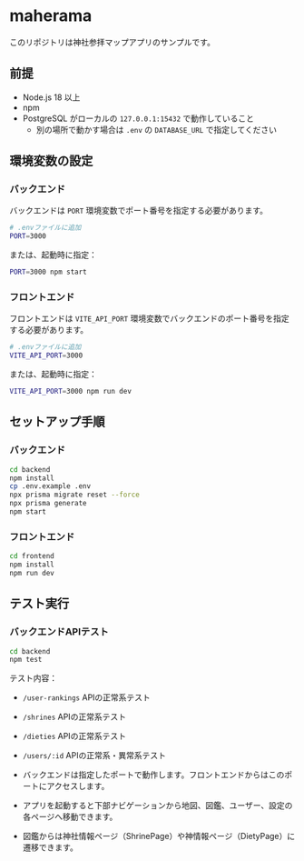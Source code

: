 # maherama

このリポジトリは神社参拝マップアプリのサンプルです。

## 前提
- Node.js 18 以上
- npm
- PostgreSQL がローカルの `127.0.0.1:15432` で動作していること
  - 別の場所で動かす場合は `.env` の `DATABASE_URL` で指定してください

## 環境変数の設定

### バックエンド
バックエンドは `PORT` 環境変数でポート番号を指定する必要があります。

```bash
# .envファイルに追加
PORT=3000
```

または、起動時に指定：
```bash
PORT=3000 npm start
```

### フロントエンド
フロントエンドは `VITE_API_PORT` 環境変数でバックエンドのポート番号を指定する必要があります。

```bash
# .envファイルに追加
VITE_API_PORT=3000
```

または、起動時に指定：
```bash
VITE_API_PORT=3000 npm run dev
```

## セットアップ手順

### バックエンド
```bash
cd backend
npm install
cp .env.example .env
npx prisma migrate reset --force
npx prisma generate
npm start
```

### フロントエンド
```bash
cd frontend
npm install
npm run dev
```

## テスト実行

### バックエンドAPIテスト
```bash
cd backend
npm test
```

テスト内容：
- `/user-rankings` APIの正常系テスト
- `/shrines` APIの正常系テスト  
- `/dieties` APIの正常系テスト
- `/users/:id` APIの正常系・異常系テスト

- バックエンドは指定したポートで動作します。フロントエンドからはこのポートにアクセスします。
- アプリを起動すると下部ナビゲーションから地図、図鑑、ユーザー、設定の各ページへ移動できます。
- 図鑑からは神社情報ページ（ShrinePage）や神情報ページ（DietyPage）に遷移できます。
